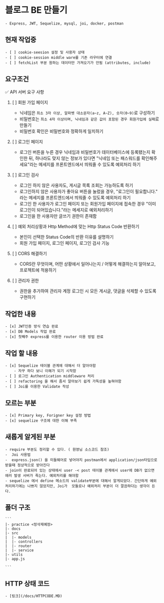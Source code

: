 # 블로그 BE 만들기  

    - Express, JWT, Sequelize, mysql, joi, docker, postman 

## 현재 작업중 

    - [ ] cookie-seesion 설정 및 사용자 상태 
    - [ ] cookie-session middle ware를 기존 라우터에 연결
    - [ ] fetchList 부분 원하는 데이터만 가져오기가 안됨 (attributes, include)

## 요구조건
<aside>
✅ API 서버 요구 사항

</aside>

1. [ ] 회원 가입 페이지
    - 닉네임은 `최소 3자 이상, 알파벳 대소문자(a~z, A~Z), 숫자(0~9)`로 구성하기
    - 비밀번호는 `최소 4자 이상이며, 닉네임과 같은 값이 포함된 경우 회원가입에 실패`로 만들기
    - 비밀번호 확인은 비밀번호와 정확하게 일치하기
    
2. [ ] 로그인 페이지
    - 로그인 버튼을 누른 경우 닉네임과 비밀번호가 데이터베이스에 등록됐는지 확인한 뒤, 하나라도 맞지 않는 정보가 있다면 "닉네임 또는 패스워드를 확인해주세요"라는 메세지를 프론트엔드에서 띄워줄 수 있도록 예외처리 하기
    
3. [ ] 로그인 검사
    - 로그인 하지 않은 사용자도, 게시글 목록 조회는 가능하도록 하기
    - 로그인하지 않은 사용자가 좋아요 버튼을 눌렀을 경우, "로그인이 필요합니다." 라는 메세지를 프론트엔드에서 띄워줄 수 있도록 예외처리 하기
    - 로그인 한 사용자가 로그인 페이지 또는 회원가입 페이지에 접속한 경우 "이미 로그인이 되어있습니다."라는 메세지로 예외처리하기
    - 로그인을 한 사용자만 글쓰기 권한이 존재함
    
4. [ ] 예외 처리상황과 Http Method에 맞는 Http Status Code 반환하기
    - 본인이 선택한 Status Code의 반환 이유를 설명하기
    - 회원 가입 페이지, 로그인 페이지, 로그인 검사 기능
    
5. [ ] CORS 해결하기
    - CORS란 무엇이며, 어떤 상황에서 일어나는지 / 어떻게 해결하는지 알아보고, 프로젝트에 적용하기
    
6. [ ] 관리자 권한
    - 권한을 추가하여 관리자 계정 로그인 시 모든 게시글, 댓글을 삭제할 수 있도록 구현하기

## 작업한 내용

    - [x] JWT인증 방식 연습 완료
    - [x] DB Models 작업 완료
    - [x] 첫째주 express를 이용한 router 이용 방법 완료

## 작업 할 내용

    - [x] Sequelize 테이블 관계에 대해서 더 알아야함
        - 자꾸 하다 보니 이해가 되기 시작함
    - [ ] 로그인 Authentication middleware 처리
    - [ ] refactoring 을 해서 좀서 알아보기 쉽게 가독성을 높혀야함
    - [ ] Joi를 이용한 Validate 작성 

## 모르는 부분

    - [x] Primary key, Forigner key 설정 방법
    - [x] sequelize 구조에 대한 이해 부족


## 새롭게 알게된 부분

    - require 부분도 정리할 수 있다. ( 원영님 소스코드 참조)
    -  Joi 사용법
    -  express.json() 을 미들웨어로 넣어야지 postman에서 application/json타입으로 받을때 정상적으로 받아진다
    - join이 완료되어 있는 상태에서 user -< post 테이블 관계에서 user에 DB가 없으면 에러 발생 서버가 죽는다. 예외처리를 해야함 
    - sequelize 에서 define 메소드의 validate부분에 대해서 알게되었다. 간단하게 예외처리하기에는 나쁘지 않았지만, Joi가  모듈로나 예외처리 부분이 더 깔끔하다는 생각이 든다.


## 폴더 구조

    ```
    |- practice <정삭제예정> 
    |- docs
    |- src
    |  |- models
    |  |- controllers
    |  |- router
    |  |- service
    |- utils
    |- app.js

    ```


## HTTP 상태 코드

    - [링크](/docs/HTTPCODE.MD)

